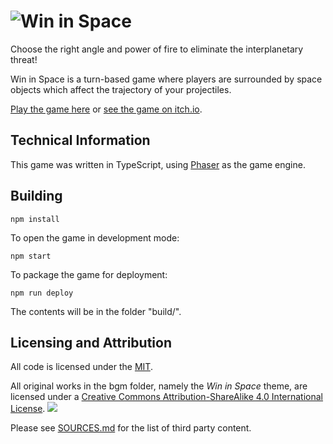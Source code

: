 # ![Win in Space](https://img.itch.zone/aW1nLzQ2OTMwODcucG5n/315x250%23c/5SgceA.png)

Choose the right angle and power of fire to eliminate the interplanetary threat!

Win in Space is a turn-based game where players are surrounded by space objects which affect the trajectory of your projectiles.

[Play the game here](https://enet4.github.io/win-in-space)
or [see the game on itch.io](https://e-net4.itch.io/win-in-space).

## Technical Information

This game was written in TypeScript,
using [Phaser](https://phaser.io) as the game engine.

## Building

```
npm install
```

To open the game in development mode:

```
npm start
```

To package the game for deployment:

```
npm run deploy
```

The contents will be in the folder "build/".

## Licensing and Attribution

All code is licensed under the [MIT](LICENSING).

All original works in the bgm folder, namely the _Win in Space_ theme,
are licensed under a [Creative Commons Attribution-ShareAlike 4.0 International License](https://creativecommons.org/licenses/by-sa/4.0/).
![](https://i.creativecommons.org/l/by-sa/4.0/80x15.png)

Please see [SOURCES.md](SOURCES.md) for the list of third party content.
